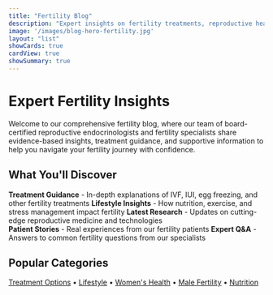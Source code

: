 ```yaml
---
title: "Fertility Blog"
description: "Expert insights on fertility treatments, reproductive health, and your journey to parenthood from leading fertility specialists"
image: '/images/blog-hero-fertility.jpg'
layout: "list"
showCards: true
cardView: true
showSummary: true
---
```


# Expert Fertility Insights

Welcome to our comprehensive fertility blog, where our team of board-certified reproductive endocrinologists and fertility specialists share evidence-based insights, treatment guidance, and supportive information to help you navigate your fertility journey with confidence.

## What You'll Discover

**Treatment Guidance** - In-depth explanations of IVF, IUI, egg freezing, and other fertility treatments
**Lifestyle Insights** - How nutrition, exercise, and stress management impact fertility
**Latest Research** - Updates on cutting-edge reproductive medicine and technologies  
**Patient Stories** - Real experiences from our fertility patients
**Expert Q&A** - Answers to common fertility questions from our specialists

## Popular Categories

[Treatment Options](/categories/treatment-options/) • [Lifestyle](/categories/lifestyle/) • [Women's Health](/categories/womens-health/) • [Male Fertility](/categories/male-fertility/) • [Nutrition](/categories/nutrition/)